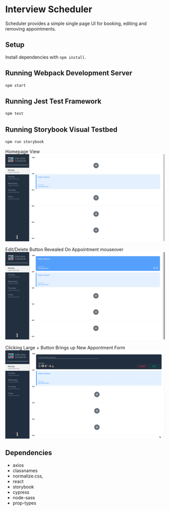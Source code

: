 # Interview Scheduler
Scheduler provides a simple single page UI for booking, editing and removing appointments.

## Setup

Install dependencies with `npm install`.

## Running Webpack Development Server

```sh
npm start
```

## Running Jest Test Framework

```sh
npm test
```

## Running Storybook Visual Testbed

```sh
npm run storybook
```


Homepage View
!['Homepage View'](docs/HomeScreen.png)

Edit/Delete Button Revealed On Appointment mouseover
!['MouseOver'](docs/MouseOver.png)

Clicking Large + Button Brings up New Appontment Form
!['Homepage View'](docs/NewAppointment.png)

## Dependencies

- axios
- classnames
- normalize.css,
- react
- storybook
- cypress
- node-sass
- prop-types

